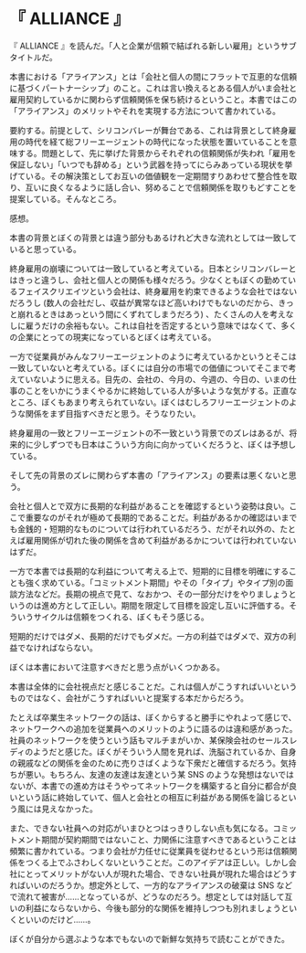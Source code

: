# 『 ALLIANCE 』

『 ALLIANCE 』を読んだ。「人と企業が信頼で結ばれる新しい雇用」というサブタイトルだ。

本書における「アライアンス」とは「会社と個人の間にフラットで互恵的な信頼に基づくパートナーシップ」のこと。これは言い換えるとある個人がいま会社と雇用契約しているかに関わらず信頼関係を保ち続けるということ。本書ではこの「アライアンス」のメリットやそれを実現する方法について書かれている。

要約する。前提として、シリコンバレーが舞台である、これは背景として終身雇用の時代を経て総フリーエージェントの時代になった状態を置いていることを意味する。問題として、先に挙げた背景からそれぞれの信頼関係が失われ「雇用を保証しない」「いつでも辞める」という武器を持ってにらみあっている現状を挙げている。その解決策としてお互いの価値観を一定期間すりあわせて整合性を取り、互いに良くなるように話し合い、努めることで信頼関係を取りもどすことを提案している。そんなところ。

感想。

本書の背景とぼくの背景とは違う部分もあるけれど大きな流れとしては一致していると思っている。

終身雇用の崩壊については一致していると考えている。日本とシリコンバレーとはきっと違うし、会社と個人との関係も様々だろう。少なくともぼくの勤めているフェイスクリエイツという会社は、終身雇用を約束できるような会社ではないだろうし (数人の会社だし、収益が異常なほど高いわけでもないのだから、きっと崩れるときはあっという間にくずれてしまうだろう) 、たくさんの人を考えなしに雇うだけの余裕もない。これは自社を否定するという意味ではなくて、多くの企業にとっての現実になっているとぼくは考えている。

一方で従業員がみんなフリーエージェントのように考えているかというとそこは一致していないと考えている。ぼくには自分の市場での価値についてそこまで考えていないように思える。目先の、会社の、今月の、今週の、今日の、いまの仕事のことをいかにうまくやるかに終始している人が多いような気がする。正直なところ、ぼくもあまり考えられていない。ぼくはむしろフリーエージェントのような関係をまず目指すべきだと思う。そうなりたい。

終身雇用の一致とフリーエージェントの不一致という背景でのズレはあるが、将来的に少しずつでも日本はこういう方向に向かっていくだろうと、ぼくは予想している。

そして先の背景のズレに関わらず本書の「アライアンス」の要素は悪くないと思う。

会社と個人とで双方に長期的な利益があることを確認するという姿勢は良い。ここで重要なのがそれが極めて長期的であることだ。利益があるかの確認はいまでも金銭的・短期的なものについては行われているだろう、だがそれ以外の、たとえば雇用関係が切れた後の関係を含めて利益があるかについては行われていないはずだ。

一方で本書では長期的な利益について考える上で、短期的に目標を明確にすることも強く求めている。「コミットメント期間」やその「タイプ」やタイプ別の面談方法などだ。長期の視点で見て、なおかつ、その一部分だけをやりましょうというのは進め方として正しい。期間を限定して目標を設定し互いに評価する。そういうサイクルは信頼をつくれる、ぼくもそう感じる。

短期的だけではダメ、長期的だけでもダメだ。一方の利益ではダメで、双方の利益でなければならない。

ぼくは本書において注意すべきだと思う点がいくつかある。

本書は全体的に会社視点だと感じることだ。これは個人がこうすればいいというものではなく、会社がこうすればいいと提案する本だからだろう。

たとえば卒業生ネットワークの話は、ぼくからすると勝手にやれよって感じで、ネットワークへの追加を従業員へのメリットのように語るのは違和感があった。社員のネットワークを使うという話もマルチまがいか、某保険会社のセールスレディのようだと感じた。ぼくがそういう人間を見れば、洗脳されているか、自身の親戚などの関係を金のために売りさばくような下衆だと確信するだろう。気持ちが悪い。もちろん、友達の友達は友達という某 SNS のような発想はないではないが、本書での進め方はそうやってネットワークを構築すると自分に都合が良いという話に終始していて、個人と会社との相互に利益がある関係を論じるという風には見えなかった。

また、できない社員への対応がいまひとつはっきりしない点も気になる。コミットメント期間が契約期間ではないこと、力関係に注意すべきであるということは頻繁に書かれている。つまり会社が力任せに従業員を従わせるという形は信頼関係をつくる上でふさわしくないということだ。このアイデアは正しい。しかし会社にとってメリットがない人が現れた場合、できない社員が現れた場合はどうすればいいのだろうか。想定外として、一方的なアライアンスの破棄は SNS などで流れて被害が……となっているが、どうなのだろう。想定としては対話して互いの利益にならないから、今後も部分的な関係を維持しつつも別れましょうといくといいのだけど……。

ぼくが自分から選ぶような本でもないので新鮮な気持ちで読むことができた。
